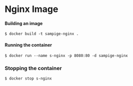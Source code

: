 Nginx Image
============

#### Building an image
```
$ docker build -t sampige-nginx .
```

#### Running the container
```
$ docker run --name s-nginx -p 8080:80 -d sampige-nginx
```

### Stopping the container
```
$ docker stop s-nginx
```
